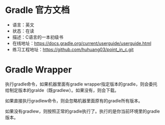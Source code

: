 # Gradle 官方文档
* 语言：英文
* 状态：在读
* 描述：C语言的一本初级书
* 在线地址：https://docs.gradle.org/current/userguide/userguide.html
* 练习工程地址：https://github.com/huhuang03/point_in_c.git

# Gradle Wrapper
执行gradle命令，如果机器里面有gradle wrapper指定版本的gradle，则会委托给制定版本的gralde（既gradlew）。如果没有，则会下载。

如果直接执行gradlew命令，则会忽略机器里面原有的gradle所有版本。

如果没有gradlew，则按照正常的gradle执行了。执行的是你当前环境里的gradle版本。
